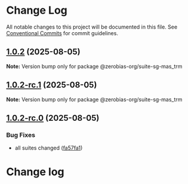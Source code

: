 # Change Log

All notable changes to this project will be documented in this file.
See [Conventional Commits](https://conventionalcommits.org) for commit guidelines.

## [1.0.2](https://github.com/zerobias-org/suite/compare/@zerobias-org/suite-sg-mas_trm@1.0.2-rc.1...@zerobias-org/suite-sg-mas_trm@1.0.2) (2025-08-05)

**Note:** Version bump only for package @zerobias-org/suite-sg-mas_trm





## [1.0.2-rc.1](https://github.com/zerobias-org/suite/compare/@zerobias-org/suite-sg-mas_trm@1.0.2-rc.0...@zerobias-org/suite-sg-mas_trm@1.0.2-rc.1) (2025-08-05)

**Note:** Version bump only for package @zerobias-org/suite-sg-mas_trm





## [1.0.2-rc.0](https://github.com/zerobias-org/suite/compare/@zerobias-org/suite-sg-mas_trm@1.0.1...@zerobias-org/suite-sg-mas_trm@1.0.2-rc.0) (2025-08-05)


### Bug Fixes

* all suites changed ([fa57fa1](https://github.com/zerobias-org/suite/commit/fa57fa1af7628003297df46b2d7740fe95bd2666))





# Change log
